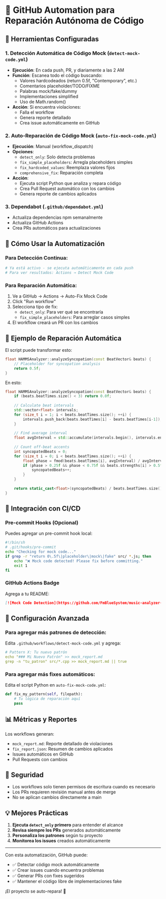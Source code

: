 # 🤖 GitHub Automation para Reparación Autónoma de Código

## 🚀 Herramientas Configuradas

### 1. **Detección Automática de Código Mock** (`detect-mock-code.yml`)
- **Ejecución**: En cada push, PR, y diariamente a las 2 AM
- **Función**: Escanea todo el código buscando:
  - Valores hardcodeados (return 0.5f, "Contemporary", etc.)
  - Comentarios placeholder/TODO/FIXME
  - Palabras mock/fake/dummy
  - Implementaciones simplified
  - Uso de Math.random()
- **Acción**: Si encuentra violaciones:
  - Falla el workflow
  - Genera reporte detallado
  - Crea issue automáticamente en GitHub

### 2. **Auto-Reparación de Código Mock** (`auto-fix-mock-code.yml`)
- **Ejecución**: Manual (workflow_dispatch)
- **Opciones**:
  - `detect_only`: Solo detecta problemas
  - `fix_simple_placeholders`: Arregla placeholders simples
  - `fix_hardcoded_values`: Reemplaza valores fijos
  - `comprehensive_fix`: Reparación completa
- **Acción**: 
  - Ejecuta script Python que analiza y repara código
  - Crea Pull Request automático con los cambios
  - Genera reporte de cambios aplicados

### 3. **Dependabot** (`.github/dependabot.yml`)
- Actualiza dependencias npm semanalmente
- Actualiza GitHub Actions
- Crea PRs automáticos para actualizaciones

## 🔧 Cómo Usar la Automatización

### Para Detección Continua:
```bash
# Ya está activo - se ejecuta automáticamente en cada push
# Para ver resultados: Actions → Detect Mock Code
```

### Para Reparación Automática:
1. Ve a GitHub → Actions → Auto-Fix Mock Code
2. Click "Run workflow"
3. Selecciona tipo de fix:
   - `detect_only`: Para ver qué se encontraría
   - `fix_simple_placeholders`: Para arreglar casos simples
4. El workflow creará un PR con los cambios

## 🎯 Ejemplo de Reparación Automática

El script puede transformar esto:
```cpp
float HAMMSAnalyzer::analyzeSyncopation(const BeatVector& beats) {
    // Placeholder for syncopation analysis
    return 0.5f;
}
```

En esto:
```cpp
float HAMMSAnalyzer::analyzeSyncopation(const BeatVector& beats) {
    if (beats.beatTimes.size() < 3) return 0.0f;
    
    // Calculate beat intervals
    std::vector<float> intervals;
    for (size_t i = 1; i < beats.beatTimes.size(); ++i) {
        intervals.push_back(beats.beatTimes[i] - beats.beatTimes[i-1]);
    }
    
    // Find average interval
    float avgInterval = std::accumulate(intervals.begin(), intervals.end(), 0.0f) / intervals.size();
    
    // Count off-beat accents
    int syncopatedBeats = 0;
    for (size_t i = 0; i < beats.beatTimes.size(); ++i) {
        float phase = fmod(beats.beatTimes[i], avgInterval) / avgInterval;
        if (phase > 0.25f && phase < 0.75f && beats.strengths[i] > 0.5f) {
            syncopatedBeats++;
        }
    }
    
    return static_cast<float>(syncopatedBeats) / beats.beatTimes.size();
}
```

## 🔄 Integración con CI/CD

### Pre-commit Hooks (Opcional)
Puedes agregar un pre-commit hook local:
```bash
#!/bin/sh
# .git/hooks/pre-commit
echo "Checking for mock code..."
if grep -r "return 0\.5f\|placeholder\|mock\|fake" src/ *.js; then
    echo "❌ Mock code detected! Please fix before committing."
    exit 1
fi
```

### GitHub Actions Badge
Agrega a tu README:
```markdown
[![Mock Code Detection](https://github.com/FmBlueSystem/music-analyzer-pro/actions/workflows/detect-mock-code.yml/badge.svg)](https://github.com/FmBlueSystem/music-analyzer-pro/actions/workflows/detect-mock-code.yml)
```

## 🚨 Configuración Avanzada

### Para agregar más patrones de detección:
Edita `.github/workflows/detect-mock-code.yml` y agrega:
```yaml
# Pattern X: Tu nuevo patrón
echo "### Mi Nuevo Patrón" >> mock_report.md
grep -n "tu_patron" src/*.cpp >> mock_report.md || true
```

### Para agregar más fixes automáticos:
Edita el script Python en `auto-fix-mock-code.yml`:
```python
def fix_my_pattern(self, filepath):
    # Tu lógica de reparación aquí
    pass
```

## 📊 Métricas y Reportes

Los workflows generan:
- `mock_report.md`: Reporte detallado de violaciones
- `fix_report.json`: Resumen de cambios aplicados
- Issues automáticos en GitHub
- Pull Requests con cambios

## 🔐 Seguridad

- Los workflows solo tienen permisos de escritura cuando es necesario
- Los PRs requieren revisión manual antes de merge
- No se aplican cambios directamente a main

## 💡 Mejores Prácticas

1. **Ejecuta `detect_only` primero** para entender el alcance
2. **Revisa siempre los PRs** generados automáticamente
3. **Personaliza los patrones** según tu proyecto
4. **Monitorea los issues** creados automáticamente

---

Con esta automatización, GitHub puede:
- ✅ Detectar código mock automáticamente
- ✅ Crear issues cuando encuentra problemas
- ✅ Generar PRs con fixes sugeridos
- ✅ Mantener el código libre de implementaciones fake

¡El proyecto se auto-repara! 🤖